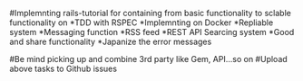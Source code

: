 #Implemnting rails-tutorial for containing from basic functionality to sclable functionality on 
 *TDD with RSPEC
 *Implemnting on Docker
 *Repliable system
 *Messaging function
 *RSS feed
 *REST API
 Searcing system
 *Good and share functionality
 *Japanize the error messages

#Be mind picking up and combine 3rd party like Gem, API...so on
#Upload above tasks to Github issues